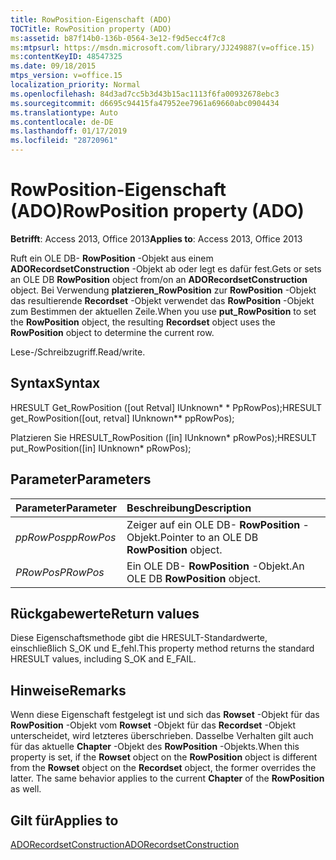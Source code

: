 ```yaml
---
title: RowPosition-Eigenschaft (ADO)
TOCTitle: RowPosition property (ADO)
ms:assetid: b87f14b0-136b-0564-3e12-f9d5ecc4f7c8
ms:mtpsurl: https://msdn.microsoft.com/library/JJ249887(v=office.15)
ms:contentKeyID: 48547325
ms.date: 09/18/2015
mtps_version: v=office.15
localization_priority: Normal
ms.openlocfilehash: 84d3ad7cc5b3d43b15ac1113f6fa00932678ebc3
ms.sourcegitcommit: d6695c94415fa47952ee7961a69660abc0904434
ms.translationtype: Auto
ms.contentlocale: de-DE
ms.lasthandoff: 01/17/2019
ms.locfileid: "28720961"
---
```

# <a name="rowposition-property-ado"></a><span data-ttu-id="8d891-102">RowPosition-Eigenschaft (ADO)</span><span class="sxs-lookup"><span data-stu-id="8d891-102">RowPosition property (ADO)</span></span>

<span data-ttu-id="8d891-103">**Betrifft**: Access 2013, Office 2013</span><span class="sxs-lookup"><span data-stu-id="8d891-103">**Applies to**: Access 2013, Office 2013</span></span>

<span data-ttu-id="8d891-104">Ruft ein OLE DB- **RowPosition** -Objekt aus einem **ADORecordsetConstruction** -Objekt ab oder legt es dafür fest.</span><span class="sxs-lookup"><span data-stu-id="8d891-104">Gets or sets an OLE DB **RowPosition** object from/on an **ADORecordsetConstruction** object.</span></span> <span data-ttu-id="8d891-105">Bei Verwendung **platzieren\_RowPosition** zur **RowPosition** -Objekt das resultierende **Recordset** -Objekt verwendet das **RowPosition** -Objekt zum Bestimmen der aktuellen Zeile.</span><span class="sxs-lookup"><span data-stu-id="8d891-105">When you use **put\_RowPosition** to set the **RowPosition** object, the resulting **Recordset** object uses the **RowPosition** object to determine the current row.</span></span>

<span data-ttu-id="8d891-106">Lese-/Schreibzugriff.</span><span class="sxs-lookup"><span data-stu-id="8d891-106">Read/write.</span></span>

## <a name="syntax"></a><span data-ttu-id="8d891-107">Syntax</span><span class="sxs-lookup"><span data-stu-id="8d891-107">Syntax</span></span>

<span data-ttu-id="8d891-108">HRESULT Get\_RowPosition (\[out Retval\] IUnknown\* \* PpRowPos);</span><span class="sxs-lookup"><span data-stu-id="8d891-108">HRESULT get\_RowPosition(\[out, retval\] IUnknown\*\* ppRowPos);</span></span>

<span data-ttu-id="8d891-109">Platzieren Sie HRESULT\_RowPosition (\[in\] IUnknown\* pRowPos);</span><span class="sxs-lookup"><span data-stu-id="8d891-109">HRESULT put\_RowPosition(\[in\] IUnknown\* pRowPos);</span></span>

## <a name="parameters"></a><span data-ttu-id="8d891-110">Parameter</span><span class="sxs-lookup"><span data-stu-id="8d891-110">Parameters</span></span>

|<span data-ttu-id="8d891-111">Parameter</span><span class="sxs-lookup"><span data-stu-id="8d891-111">Parameter</span></span>|<span data-ttu-id="8d891-112">Beschreibung</span><span class="sxs-lookup"><span data-stu-id="8d891-112">Description</span></span>|
|:--------|:----------|
|<span data-ttu-id="8d891-113">*ppRowPos*</span><span class="sxs-lookup"><span data-stu-id="8d891-113">*ppRowPos*</span></span> |<span data-ttu-id="8d891-114">Zeiger auf ein OLE DB- **RowPosition** -Objekt.</span><span class="sxs-lookup"><span data-stu-id="8d891-114">Pointer to an OLE DB **RowPosition** object.</span></span>|
|<span data-ttu-id="8d891-115">*PRowPos*</span><span class="sxs-lookup"><span data-stu-id="8d891-115">*PRowPos*</span></span> |<span data-ttu-id="8d891-116">Ein OLE DB- **RowPosition** -Objekt.</span><span class="sxs-lookup"><span data-stu-id="8d891-116">An OLE DB **RowPosition** object.</span></span>|

## <a name="return-values"></a><span data-ttu-id="8d891-117">Rückgabewerte</span><span class="sxs-lookup"><span data-stu-id="8d891-117">Return values</span></span>

<span data-ttu-id="8d891-118">Diese Eigenschaftsmethode gibt die HRESULT-Standardwerte, einschließlich S\_OK und E\_fehl.</span><span class="sxs-lookup"><span data-stu-id="8d891-118">This property method returns the standard HRESULT values, including S\_OK and E\_FAIL.</span></span>

## <a name="remarks"></a><span data-ttu-id="8d891-119">Hinweise</span><span class="sxs-lookup"><span data-stu-id="8d891-119">Remarks</span></span>

<span data-ttu-id="8d891-p102">Wenn diese Eigenschaft festgelegt ist und sich das **Rowset** -Objekt für das **RowPosition** -Objekt vom **Rowset** -Objekt für das **Recordset** -Objekt unterscheidet, wird letzteres überschrieben. Dasselbe Verhalten gilt auch für das aktuelle **Chapter** -Objekt des **RowPosition** -Objekts.</span><span class="sxs-lookup"><span data-stu-id="8d891-p102">When this property is set, if the **Rowset** object on the **RowPosition** object is different from the **Rowset** object on the **Recordset** object, the former overrides the latter. The same behavior applies to the current **Chapter** of the **RowPosition** as well.</span></span>

## <a name="applies-to"></a><span data-ttu-id="8d891-122">Gilt für</span><span class="sxs-lookup"><span data-stu-id="8d891-122">Applies to</span></span>

[<span data-ttu-id="8d891-123">ADORecordsetConstruction</span><span class="sxs-lookup"><span data-stu-id="8d891-123">ADORecordsetConstruction</span></span>](adorecordsetconstruction-interface-ado.md)


